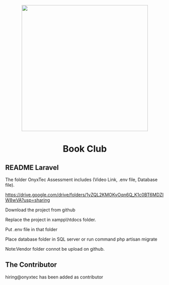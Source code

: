 <p align="center"><a href="https://laravel.com" target="_blank"><img src="https://raw.githubusercontent.com/laravel/art/master/logo-lockup/5%20SVG/2%20CMYK/1%20Full%20Color/laravel-logolockup-cmyk-red.svg" width="400"></a></p>



<h1 align="center">Book Club</h1>


## README Laravel


The folder OnyxTec Assessment includes (Video Link, .env file, Database file).

https://drive.google.com/drive/folders/1yZQL2KMOKyOqn6Q_K1c0BT6MDZIW8wVA?usp=sharing


Download the project from github

Replace the project in xampp\htdocs folder.

Put .env file in that folder

Place database folder in SQL server or run command php artisan migrate

Note:Vendor folder connot be upload on github.

## The Contributor

hiring@onyxtec has been added as contributor


